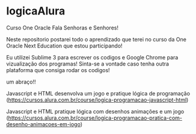 # logicaAlura
 Curso One Oracle
Fala Senhoras e Senhores!

Neste repositorio postarei todo o aprendizado que terei no curso da One Oracle Next Education que estou participando!

Eu utilizei Sublime 3 para escrever os codigos e Google Chrome para vizualização dos programas! Sinta-se a vontade caso tenha outra plataforma que consiga rodar os codigos!

um abraço!!

Javascript e HTML desenvolva um jogo e pratique lógica de programação
(https://cursos.alura.com.br/course/logica-programacao-javascript-html)

Javascript e HTML pratique lógica com desenhos animações e um jogo
(https://cursos.alura.com.br/course/logica-programacao-pratica-com-desenho-animacoes-em-jogo)
